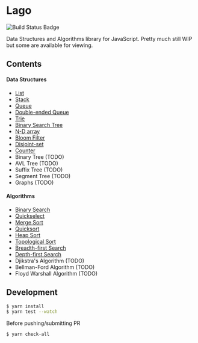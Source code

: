 # Lago

![Build Status Badge](https://circleci.com/gh/yangshun/lago/tree/master.svg?style=shield&circle-token=e360bef41a5f3f6a9c914241f388c93aa7ae6bf8)

Data Structures and Algorithms library for JavaScript. Pretty much still WIP but some are available for viewing.

## Contents

#### Data Structures

- [List](lib/data-structures/List.js)
- [Stack](lib/data-structures/Stack.js)
- [Queue](lib/data-structures/Queue.js)
- [Double-ended Queue](lib/data-structures/Deque.js)
- [Trie](lib/data-structures/Trie.js)
- [Binary Search Tree](lib/data-structures/BinarySearchTree.js)
- [N-D array](lib/data-structures/NDArray.js)
- [Bloom Filter](lib/data-structures/BloomFilter.js)
- [Disjoint-set](lib/data-structures/DisjointSet.js)
- [Counter](lib/data-structures/Counter.js)
- Binary Tree (TODO)
- AVL Tree (TODO)
- Suffix Tree (TODO)
- Segment Tree (TODO)
- Graphs (TODO)

#### Algorithms

- [Binary Search](lib/algorithms/binarySearch.js)
- [Quickselect](lib/algorithms/quickSelect.js)
- [Merge Sort](lib/algorithms/mergeSort.js)
- [Quicksort](lib/algorithms/quickSort.js)
- [Heap Sort](lib/algorithms/heapSort.js)
- [Topological Sort](lib/algorithms/topologicalSort.js)
- [Breadth-first Search](lib/algorithms/breadthFirstSearch.js)
- [Depth-first Search](lib/algorithms/depthFirstSearch.js)
- Djikstra's Algorithm (TODO)
- Bellman-Ford Algorithm (TODO)
- Floyd Warshall Algorithm (TODO)

## Development

```sh
$ yarn install
$ yarn test --watch
```

Before pushing/submitting PR

```sh
$ yarn check-all
```
